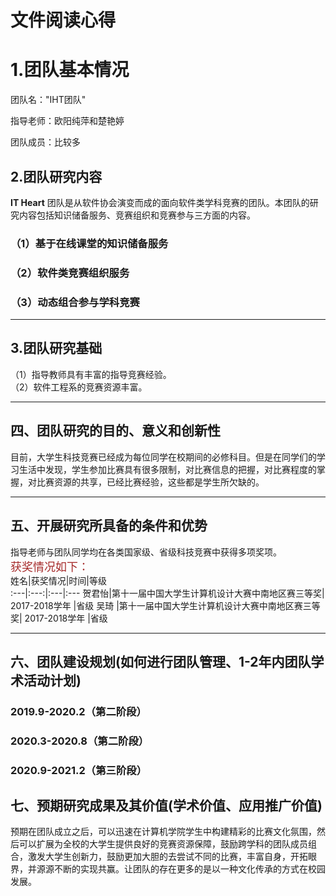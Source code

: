 # 文件阅读心得
# 1.团队基本情况
团队名："IHT团队"

指导老师：欧阳纯萍和楚艳婷

团队成员：比较多
## 2.团队研究内容
**IT Heart** 团队是从软件协会演变而成的面向软件类学科竞赛的团队。本团队的研究内容包括知识储备服务、竞赛组织和竞赛参与三方面的内容。  
### （1）基于在线课堂的知识储备服务  
### （2）软件类竞赛组织服务
### （3）动态组合参与学科竞赛
***
## 3.团队研究基础 
（1）指导教师具有丰富的指导竞赛经验。  
（2）软件工程系的竞赛资源丰富。
***
## 四、团队研究的目的、意义和创新性
目前，大学生科技竞赛已经成为每位同学在校期间的必修科目。但是在同学们的学习生活中发现，学生参加比赛具有很多限制，对比赛信息的把握，对比赛程度的掌握，对比赛资源的共享，已经比赛经验，这些都是学生所欠缺的。
***
## 五、开展研究所具备的条件和优势
指导老师与团队同学均在各类国家级、省级科技竞赛中获得多项奖项。  
<font color=#A52A2A size=4>获奖情况如下：</font>    
姓名|获奖情况|时间|等级  
:---|:---:|:---|:---
贺君怡|第十一届中国大学生计算机设计大赛中南地区赛三等奖|	2017-2018学年	|省级
吴琦	|第十一届中国大学生计算机设计大赛中南地区赛三等奖|	2017-2018学年	|省级
***
## 六、团队建设规划(如何进行团队管理、1-2年内团队学术活动计划)
### 2019.9-2020.2（第二阶段）
### 2020.3-2020.8（第二阶段）
### 2020.9-2021.2（第三阶段）
## 七、预期研究成果及其价值(学术价值、应用推广价值)
预期在团队成立之后，可以迅速在计算机学院学生中构建精彩的比赛文化氛围，然后可以扩展为全校的大学生提供良好的竞赛资源保障，鼓励跨学科的团队成员组合，激发大学生创新力，鼓励更加大胆的去尝试不同的比赛，丰富自身，开拓眼界，并源源不断的实现共赢。让团队的存在更多的是以一种文化传承的方式在校园发展。  




